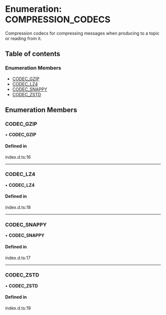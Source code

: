 # Enumeration: COMPRESSION\_CODECS

Compression codecs for compressing messages when producing to a topic or reading from it.

## Table of contents

### Enumeration Members

- [CODEC\_GZIP](COMPRESSION_CODECS.md#codec_gzip)
- [CODEC\_LZ4](COMPRESSION_CODECS.md#codec_lz4)
- [CODEC\_SNAPPY](COMPRESSION_CODECS.md#codec_snappy)
- [CODEC\_ZSTD](COMPRESSION_CODECS.md#codec_zstd)

## Enumeration Members

### CODEC\_GZIP

• **CODEC\_GZIP**

#### Defined in

index.d.ts:16

___

### CODEC\_LZ4

• **CODEC\_LZ4**

#### Defined in

index.d.ts:18

___

### CODEC\_SNAPPY

• **CODEC\_SNAPPY**

#### Defined in

index.d.ts:17

___

### CODEC\_ZSTD

• **CODEC\_ZSTD**

#### Defined in

index.d.ts:19
